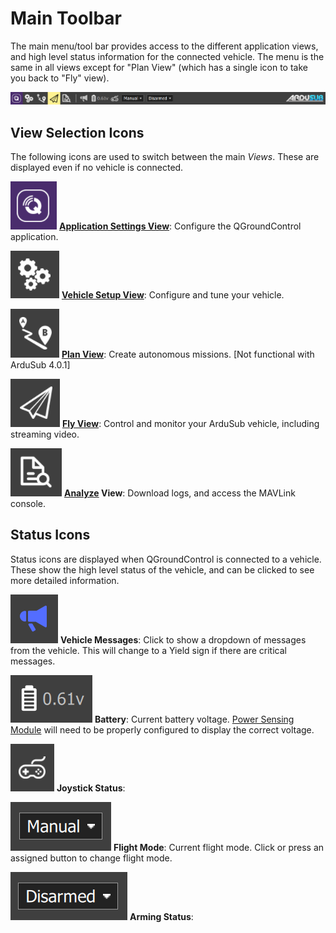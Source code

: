 # Main Toolbar

The main menu/tool bar provides access to the different application views, and high level status information for the connected vehicle. The menu is the same in all views except for "Plan View" (which has a single icon to take you back to "Fly" view).

<img src="/images/reference/reference-qgc-toolbar.png" class="img-responsive img-center" style="max-height:600px;">

## View Selection Icons

The following icons are used to switch between the main _Views_. These are displayed even if no vehicle is connected.

<img src="/images/reference/reference-qgc-toolbar-application-settings.png" class="img-responsive img-left" style="max-height:600px;"> **[Application Settings View](/reference/qgroundcontrol/application-settings-view.md)**: Configure the QGroundControl application.

<img src="/images/reference/reference-qgc-toolbar-vehicle-setup.png" class="img-responsive img-left" style="max-height:600px;"> **[Vehicle Setup View](/reference/qgroundcontrol/vehicle-setup-view.md)**: Configure and tune your vehicle.

<img src="/images/reference/reference-qgc-toolbar-plan.png" class="img-responsive img-left" style="max-height:600px;"> **[Plan View](/reference/qgroundcontrol/plan-view.md)**: Create autonomous missions. [Not functional with ArduSub 4.0.1]

<img src="/images/reference/reference-qgc-toolbar-fly.png" class="img-responsive img-left" style="max-height:600px;"> **[Fly View](/reference/qgroundcontrol/fly-view.md)**: Control and monitor your ArduSub vehicle, including streaming video.

<img src="/images/reference/reference-qgc-toolbar-analyze.png" class="img-responsive img-left" style="max-height:600px;"> **[Analyze](/reference/qgroundcontrol/analyze-view.md) View**: Download logs, and access the MAVLink console.

## Status Icons

Status icons are displayed when QGroundControl is connected to a vehicle. These show the high level status of the vehicle, and can be clicked to see more detailed information.

<img src="/images/reference/reference-qgc-toolbar-vehicle-messages.png" class="img-responsive img-left" style="max-height:600px;"> **Vehicle Messages**: Click to show a dropdown of messages from the vehicle. This will change to a Yield sign if there are critical messages.

<img src="/images/reference/reference-qgc-toolbar-battery.png" class="img-responsive img-left" style="max-height:600px;"> **Battery**: Current battery voltage. [Power Sensing Module]() will need to be properly configured to display the correct voltage.

<img src="/images/reference/reference-qgc-toolbar-joystick.png" class="img-responsive img-left" style="max-height:600px;"> **Joystick Status**: 

<img src="/images/reference/reference-qgc-toolbar-flight-mode.png" class="img-responsive img-left" style="max-height:600px;"> **Flight Mode**: Current flight mode. Click or press an assigned button to change flight mode.

<img src="/images/reference/reference-qgc-toolbar-arming-status.png" class="img-responsive img-left" style="max-height:600px;"> **Arming Status**:

